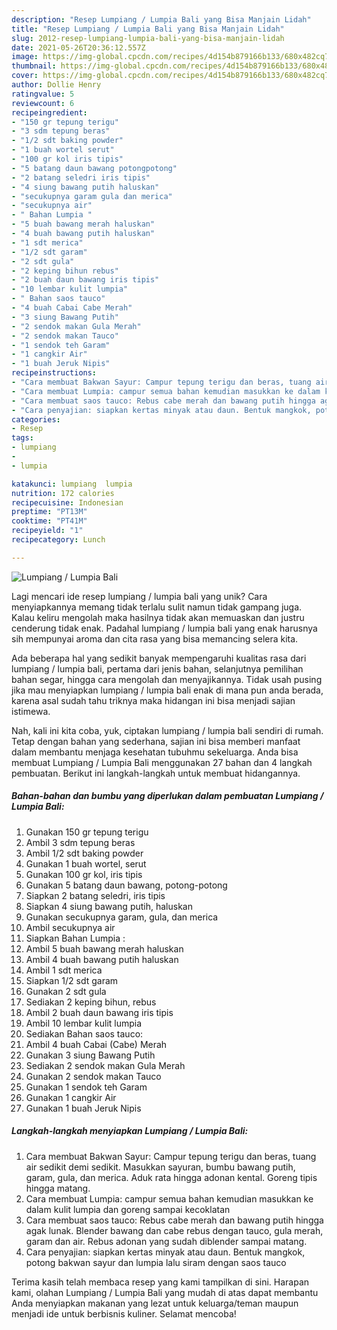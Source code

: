 ```yaml
---
description: "Resep Lumpiang / Lumpia Bali yang Bisa Manjain Lidah"
title: "Resep Lumpiang / Lumpia Bali yang Bisa Manjain Lidah"
slug: 2012-resep-lumpiang-lumpia-bali-yang-bisa-manjain-lidah
date: 2021-05-26T20:36:12.557Z
image: https://img-global.cpcdn.com/recipes/4d154b879166b133/680x482cq70/lumpiang-lumpia-bali-foto-resep-utama.jpg
thumbnail: https://img-global.cpcdn.com/recipes/4d154b879166b133/680x482cq70/lumpiang-lumpia-bali-foto-resep-utama.jpg
cover: https://img-global.cpcdn.com/recipes/4d154b879166b133/680x482cq70/lumpiang-lumpia-bali-foto-resep-utama.jpg
author: Dollie Henry
ratingvalue: 5
reviewcount: 6
recipeingredient:
- "150 gr tepung terigu"
- "3 sdm tepung beras"
- "1/2 sdt baking powder"
- "1 buah wortel serut"
- "100 gr kol iris tipis"
- "5 batang daun bawang potongpotong"
- "2 batang seledri iris tipis"
- "4 siung bawang putih haluskan"
- "secukupnya garam gula dan merica"
- "secukupnya air"
- " Bahan Lumpia "
- "5 buah bawang merah haluskan"
- "4 buah bawang putih haluskan"
- "1 sdt merica"
- "1/2 sdt garam"
- "2 sdt gula"
- "2 keping bihun rebus"
- "2 buah daun bawang iris tipis"
- "10 lembar kulit lumpia"
- " Bahan saos tauco"
- "4 buah Cabai Cabe Merah"
- "3 siung Bawang Putih"
- "2 sendok makan Gula Merah"
- "2 sendok makan Tauco"
- "1 sendok teh Garam"
- "1 cangkir Air"
- "1 buah Jeruk Nipis"
recipeinstructions:
- "Cara membuat Bakwan Sayur: Campur tepung terigu dan beras, tuang air sedikit demi sedikit. Masukkan sayuran, bumbu bawang putih, garam, gula, dan merica. Aduk rata hingga adonan kental. Goreng tipis hingga matang."
- "Cara membuat Lumpia: campur semua bahan kemudian masukkan ke dalam kulit lumpia dan goreng sampai kecoklatan"
- "Cara membuat saos tauco: Rebus cabe merah dan bawang putih hingga agak lunak. Blender bawang dan cabe rebus dengan tauco, gula merah, garam dan air. Rebus adonan yang sudah diblender sampai matang."
- "Cara penyajian: siapkan kertas minyak atau daun. Bentuk mangkok, potong bakwan sayur dan lumpia lalu siram dengan saos tauco"
categories:
- Resep
tags:
- lumpiang
- 
- lumpia

katakunci: lumpiang  lumpia 
nutrition: 172 calories
recipecuisine: Indonesian
preptime: "PT13M"
cooktime: "PT41M"
recipeyield: "1"
recipecategory: Lunch

---
```



![Lumpiang / Lumpia Bali](https://img-global.cpcdn.com/recipes/4d154b879166b133/680x482cq70/lumpiang-lumpia-bali-foto-resep-utama.jpg)

Lagi mencari ide resep lumpiang / lumpia bali yang unik? Cara menyiapkannya memang tidak terlalu sulit namun tidak gampang juga. Kalau keliru mengolah maka hasilnya tidak akan memuaskan dan justru cenderung tidak enak. Padahal lumpiang / lumpia bali yang enak harusnya sih mempunyai aroma dan cita rasa yang bisa memancing selera kita.

Ada beberapa hal yang sedikit banyak mempengaruhi kualitas rasa dari lumpiang / lumpia bali, pertama dari jenis bahan, selanjutnya pemilihan bahan segar, hingga cara mengolah dan menyajikannya. Tidak usah pusing jika mau menyiapkan lumpiang / lumpia bali enak di mana pun anda berada, karena asal sudah tahu triknya maka hidangan ini bisa menjadi sajian istimewa.




Nah, kali ini kita coba, yuk, ciptakan lumpiang / lumpia bali sendiri di rumah. Tetap dengan bahan yang sederhana, sajian ini bisa memberi manfaat dalam membantu menjaga kesehatan tubuhmu sekeluarga. Anda bisa membuat Lumpiang / Lumpia Bali menggunakan 27 bahan dan 4 langkah pembuatan. Berikut ini langkah-langkah untuk membuat hidangannya.

<!--inarticleads1-->

##### Bahan-bahan dan bumbu yang diperlukan dalam pembuatan Lumpiang / Lumpia Bali:

1. Gunakan 150 gr tepung terigu
1. Ambil 3 sdm tepung beras
1. Ambil 1/2 sdt baking powder
1. Gunakan 1 buah wortel, serut
1. Gunakan 100 gr kol, iris tipis
1. Gunakan 5 batang daun bawang, potong-potong
1. Siapkan 2 batang seledri, iris tipis
1. Siapkan 4 siung bawang putih, haluskan
1. Gunakan secukupnya garam, gula, dan merica
1. Ambil secukupnya air
1. Siapkan  Bahan Lumpia :
1. Ambil 5 buah bawang merah haluskan
1. Ambil 4 buah bawang putih haluskan
1. Ambil 1 sdt merica
1. Siapkan 1/2 sdt garam
1. Gunakan 2 sdt gula
1. Sediakan 2 keping bihun, rebus
1. Ambil 2 buah daun bawang iris tipis
1. Ambil 10 lembar kulit lumpia
1. Sediakan  Bahan saos tauco:
1. Ambil 4 buah Cabai (Cabe) Merah
1. Gunakan 3 siung Bawang Putih
1. Sediakan 2 sendok makan Gula Merah
1. Gunakan 2 sendok makan Tauco
1. Gunakan 1 sendok teh Garam
1. Gunakan 1 cangkir Air
1. Gunakan 1 buah Jeruk Nipis




<!--inarticleads2-->

##### Langkah-langkah menyiapkan Lumpiang / Lumpia Bali:

1. Cara membuat Bakwan Sayur: Campur tepung terigu dan beras, tuang air sedikit demi sedikit. Masukkan sayuran, bumbu bawang putih, garam, gula, dan merica. Aduk rata hingga adonan kental. Goreng tipis hingga matang.
1. Cara membuat Lumpia: campur semua bahan kemudian masukkan ke dalam kulit lumpia dan goreng sampai kecoklatan
1. Cara membuat saos tauco: Rebus cabe merah dan bawang putih hingga agak lunak. Blender bawang dan cabe rebus dengan tauco, gula merah, garam dan air. Rebus adonan yang sudah diblender sampai matang.
1. Cara penyajian: siapkan kertas minyak atau daun. Bentuk mangkok, potong bakwan sayur dan lumpia lalu siram dengan saos tauco




Terima kasih telah membaca resep yang kami tampilkan di sini. Harapan kami, olahan Lumpiang / Lumpia Bali yang mudah di atas dapat membantu Anda menyiapkan makanan yang lezat untuk keluarga/teman maupun menjadi ide untuk berbisnis kuliner. Selamat mencoba!
